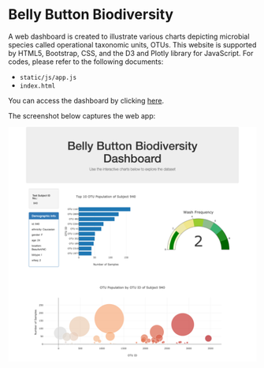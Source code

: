 # Belly Button Biodiversity
A web dashboard is created to illustrate various charts depicting microbial species called operational taxonomic units, OTUs. This website is supported by HTML5, Bootstrap, CSS, and the D3 and Plotly library for JavaScript. For codes, please refer to the following documents:
* `static/js/app.js`
* `index.html`

You can access the dashboard by clicking [here](https://soobing91.github.io/A12_Biodiversity_App/index.html).

The screenshot below captures the web app:

![screenshot](static/images/screenshot_SooBin.png)